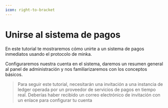 ```yaml
---
icon: right-to-bracket
---
```


# Unirse al sistema de pagos

En este tutorial te mostraremos cómo unirte a un sistema de pagos inmediatos usando el protocolo de minka.&#x20;

Configuraremos nuestra cuenta en el sistema, daremos un resumen general al panel de administración y nos familiarizaremos con los conceptos básicos.

> Para seguir este tutorial, necesitarán una invitación a una instancia de ledger operada por un proveedor de servicios de pagos en tiempo real. Deberías haber recibido un correo electrónico de invitación con un enlace para configurar tu cuenta
